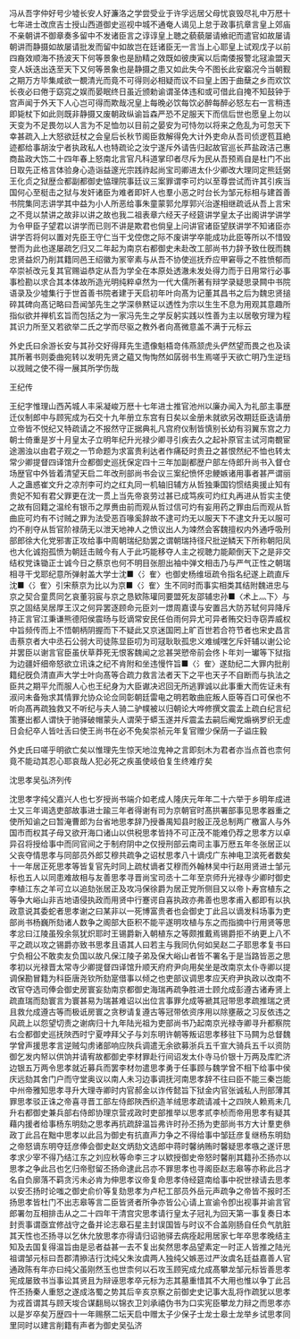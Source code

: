 <!-- { "loadSidebar": true } -->
冯从吾字仲好号少墟长安人好濂洛之学尝受业于许孚远居父母忧哀毁尽礼中万厯十七年进士改庶吉士授山西道御史巡视中城不通奄人谒见上怠于政事抗章言皇上郊庙不亲朝讲不御章奏多留中不发诸臣言之谆谆皇上聴之藐藐屡请飨祀而遣官如故屡请朝讲而静摄如故屡请批发而留中如故岂在廷诸臣无一言当上心耶皇上试观戊子以前四裔效顺海不扬波天下何等景象也是励精之效既如彼庚寅以后南倭报警北冦渝盟天变人妖迭出迭至天下又何等景象也是静摄之患又如此失今不图长此安竆况今当朝觐之期万方毕集咸欲一覩清光而竟不可得则必相疑而议不曰皇上困于曲蘖之乡而欢饮长夜必曰倦于窈窕之娱而晏眠终日虽近颁勅谕谓圣体违和或可借此自掩不知鼓钟于宫声闻于外天下人心岂可得而欺哉况皇上每晚必饮每饮必醉每醉必怒左右一言稍违即毙杖下如此则既非静摄又废朝政纵谕旨森严恐不足服天下而信后世也愿皇上勿以天变为不足畏勿以人言为不足恤勿以目前之晏安为可恃勿以将来之危乱为可忽天下幸甚疏入上大怒欲廷杖之会皇后长秋节阁臣救解得免大计外吏命从吾司侦逻苞苴絶迹都给事胡汝宁者执政私人也特疏论之汝宁遂斥外请告归起故官巡长芦盐政洁己惠商盐政大饬二十四年春上怒南北言官凡科道掌印者尽斥为民从吾预焉自是杜门不出日取先正格言体验身心造诣益邃光宗践祚起尚宝司卿进太仆少卿改大理同定熊廷弼王化贞之狱歴佥都副都御史恊理院事廷议三案罪谓李可灼以至尊尝试而许其引疾当国何心至梃击之狱与发奸诸臣为难者即奸人也羣小恶之时台长为邹元标相与建首善书院集同志讲学其中益为小人所恶给事朱童蒙郭允厚郭兴治遂相继疏诋从吾上言宋之不竞以禁讲之故非以讲之故也我二祖表章六经天子经筵讲学皇太子出阁讲学讲学为令甲臣子望君以讲学而已则不讲是欺君也倘皇上问讲官诸臣望朕讲学不知诸臣亦讲学否将何以置对先臣王守仁当干戈倥偬之际不废讲学卒能成功此臣等所以不惜毁誉而为此也遂屡疏乞归又二年起为南京右都御史未赴改工部尚书力辞予致仕旣而魏忠贤益炽乃削其籍同邑王绍徽为冡宰素与从吾不协使巡抚乔应甲窘辱之不胜愤郁而卒崇祯改元复其官赐谥恭定从吾为学全在本原处透澈未发处得力而于日用常行必事事检勘以求合其本体故所造光明纯粹卓然为一代大儒所著有辩学录疑思录闗中书院语录及少墟集行于世首善书院者建于天启初年叶向髙为记董其昌书之后为魏忠贤搥碎其碑向髙记略曰吾闻邹先生之学深叅黙证以透性为宗以生生不息为用观其意趣所指似欲并禅机玄旨而包括之为一家冯先生之学反躬实践以性善为主以居敬穷理为程其识力所至又若欲举二氏之学而尽驱之教外者向髙微意盖不满于元标云

外史氏曰余游长安与其孙交好得拜先生遗像魁梧竒伟燕颔虎头俨然望而畏之也及读其所著书则委曲宛转以发明先贤之藴又恂恂然如孱弱书生焉嗟乎天欲亡明乃生逆珰以戕贼之使不得一展其所学伤哉

王纪传

王纪字惟理山西芮城人丰采凝峻万厯十七年进士推官池州以廉办闻入为礼部主事歴迁仪制郎中与顾宪成为石交十九年册立东宫有日矣以金册未就欲另改期廷臣迭请册立帝皆不悦纪又特疏请之不报然守正据典礼凡宫府仪制皆慎别长幼有羽翼东宫之力朝士倚重是岁十月皇太子立明年纪升光禄少卿寻引疾去久之起补原官主试河南覩宦途溷浊以由君子观之一节命题为求富贵利达者作痛砭时贵丑之甚恨然纪不恤也转太常少卿提督四译馆升佥都御史巡抚保定四十三年加副都歴户部左侍郎升尚书入督仓场歴官中外皆着清望天启二年改刑部尚书会议三案纪愤怀忠鲠嫉诸用事者甚严谓丽人之蛊惑崔文升之凉剂李可灼之红丸同一机轴旧辅方从哲独秉国钧惯结奥援止知有贵妃不知有君父罪更在沈一贯上当先帝哀劳过甚已成笃疾可灼红丸再进从哲实主使之故有回籍之温纶有银币之厚赉由前而观从哲过信可灼有妄用药之罪由后而观从哲曲庇可灼有不讨贼之罪为法受恶百喙奚辞故不逮可灼无以服天下不逮文升无以服可灼不削夺从哲官阶禄荫无以泄天地神人之愤议出人为竦然会客魏擅权内外通呼吸刑部郎徐大化党邪害正攻给事中周朝瑞纪劾罢之谓朝瑞持径尺批逆鳞天下所称朝阳凤也大化诚抱孤愤为朝廷击贼今有人于此巧能移夺人主之视聴力能颠倒天下之是非交结权党诛锄正士诚今日之蔡京也何不明目张胆出袖中弹文相击乃与严气正性之朝瑞相寻干戈耶纪意所弹射盖大学士沈■〈氵隺〉也御史杨维垣疏令指名纪遂上疏直斥沈■〈氵隺〉引宋蔡京为比以为京■〈氵隺〉生不同时而事实相类其结附魏进忠与京之契合童贯同乞哀董羽宸与京之恳欵陈瓘同要盟死友邵辅忠孙■〈术上灬下〉与京之固结吴居厚王汉之何异罢逐顾命元臣刘一燝周嘉谟与安置吕大防苏轼何异降斥持正言官江秉谦熊德阳侯震旸与贬谪常安民任伯雨何异尤可异者贿交妇寺窃弄威权中旨频传而上不悟朝柄阴握而下不疑此又京迷国罔上旷百世若合符节者也宋史昌言击蔡京者大中丞石公弱大司徒陈显臣叨为司冦耿耿孤忠义难缄嘿乞斥奸辅以谢公论并罢臣以谢言官臣虽伏草莽死无恨客魏闻之忿甚哭愬帝前会佟卜年刘一瓛等下狱指为边疆奸细帝怒欲立讯诛之纪不肯附和坐违慢忤旨■〈氵隺〉遂劾纪二大罪内批削籍纪旣负清直声大学士叶向髙等合疏力救言法者天下之平也天子不自断而与执法之臣共之期平允而服人心也王纪身为大臣谳决迟回无所逃罪诚以此事重大而佐证未有淑问未备殆求其情罪允协众论佥同彰朝廷雷电之明若敢曲庇叛人臣等百口可保也不听向髙再疏独救又不听纪与夫人骑二驴幞被以归朝论大哗修撰文震孟上疏白纪言纪策蹇出都人谓快于驰驿破帽蒙头人谓荣于蟒玉遂并斥震孟去嗣后阉党煽祸罗织无虚日会纪卒人皆吐舌曰使王尚书在必不免矣崇祯元年复官赠少保荫一子谥庄毅

外史氏曰嗟乎明欲亡矣以惟理先生惊天地泣鬼神之言即刻木为君者亦当点首也柰何竟不能动其忍心耶哀哉人犯必死之疾虽使岐伯复生终难疗矣

沈思孝吴弘济列传

沈思孝字纯父嘉兴人也七岁授尚书端介如老成人隆庆元年年二十六举于乡明年成进士又三年谒选吏部故事进士踰三年者得谢有司为京朝官时髙拱署部事见思孝器重之使所知谕之曰暂淹曹郎为台省地思孝辞乃授番禺知县时殷正茂总制两广檄富人与外国市而权其子母又欲开海口诸山以供税思孝皆持不可正茂不能难仍荐之思孝方以卓异召将授给事中而同官间之于制府阴中之仅授刑部云南司主事万厯五年冬张居正以父丧夺情思孝与同部员外郎艾穆共疏争之诏杖思孝八十谪戍广东神电卫滨死者数矣十一年居正死思孝等皆复官先时同上疏杖谪者艾穆而外翰林吴中行赵用贤进士邹元标也五人以同患难故相与友善思孝寻晋尚宝司丞十二年至京师升光禄寺少卿时御史李植江东之羊可立以追劾张居正及攻冯保徐爵为居正党所侧目又以帝卜寿宫植东之等争大峪山非吉地语侵执政而用贤中行蹇谔自喜执政亦弗善也思孝甫入都即有以执政意说其委蛇者思孝谢之曰某非以一死博富贵者也会御史丁此吕以谪发科场事为吏部尚书杨巍所劾诸人数争之阁部大臣积不能平遂明攻植与东之而指摘中行用贤等思孝忿曰江陵虽殁余氛犹炽耶时王锡爵新入朝植东之等颇推戴焉锡爵拒不纳更上八不平之疏以攻之锡爵亦致书思孝且语其人曰若主与我同仇何如吴赵二子耶思孝复书曰宁负相公不敢卖友负国以故凡保江陵子弟及保大峪山者皆不署名于是当路皆恶之思孝初以光禄晋太常寺少卿提督四译馆升顺天府府尹向用矣坐是改南京太仆寺卿以提调保勘冒籍为科臣唐尧钦所劾寔借事以倾之也吏部议调思孝应天府尹执政以改南不改官夺选司俸会御史房寰妄劾南京都御史海瑞再疏争胜进士顾允成彭遵古诸寿贤上疏直瑞而劾寰言为寰甚易为瑞甚难诏以出位言事罪允成等褫其冠带思孝疏推瑞之贤且救允成遵古等而极诋房寰之贪秽请复遵古等冠带依资序用以除壅蔽之习反依违之风疏上以怨望切责之谢病归十九年陆光祖为吏部尚书乃起南京光禄寺卿寻升都察院右佥都御史巡抚陜西时宁夏哱拜父子与刘东明许朝等叛诏思孝移驻下马闗为总督魏学曾声援思孝言逆贼勾虏诸部响应陜兵调遣无余欲募浙兵五千宣大骑兵五千以资防御乞发内帑以供饷并请宥故都御史李材罪赴行间诏发太仆寺马价银十万两及库贮济边银五万两令思孝就近募兵而罢李材勿遣思孝勇于任事顾与魏学曾不相下给事中侯庆远劾其舍门户而守堂奥议以南人未习边事调抚河南思孝辞不往曰臣不能三秦岂能中州帝雅知思孝寻升大理寺卿时内官郝金以诈传懿旨下狱金内官张诚私人刑部薄其罪思孝驳正诛之帝喜寻晋工部左侍郎陜西织造羊绒思孝疏请减十之四陜人赖焉未几升右都御史兼兵部右侍郎协理京营戎政时吏部推举以思孝贰李桢而帝用思孝有疑其藉内援者给事杨东明劾之思孝再抗疏辞温旨弗许时孙丕扬为吏部尚书方大计羣吏叅政丁此吕在黜中思孝以此吕为御史有抗直声力争之不得给事中邹廷彦复继杨东明劾之帝怒谪东明夺廷彦俸会御史赵文炳劾文选郎中蒋时馨纳贿时馨疑思孝嗾之遂讦思孝求少宰不得乃结江东之刘应秋等命李三才以欵授御史帝怒时馨削其籍孙丕扬亦以思孝之争此吕也乞归帝慰留丕扬命逮此吕亦不罪思孝也寻阁臣赵志皋等亦称此吕才名自负廓落不羁贪污未必肯为伸思孝议帝复命思孝侍经筵南给事中祝世禄请去思孝以安丕扬时论嗤之御史俞价等复劾思孝为卢杞工部员外岳元声疏争之帝皆不报时丕扬思孝皆杜门不出志皋等言二臣皆贤者所争亦皆公心请上宣谕令卽出视事并谕言官郎署勿互相排击从之二十四年干清宫灾思孝请行皇太子冠礼为回天第一事复奏日本封贡事谓亟宜修战守之备并论志皋石星主封误国皆与时议不合盖刚肠自任负气肮脏其天性也丕扬寻以乞休允放思孝亦得请归诏驰驿去病痊起用居家七年卒思孝晚结主知及去国复得温旨由是忌者益甚一去不复出矣然思孝品望素定一时正人皆推之陆光祖谓邹元标曰吾郡清撡洁行沈纯父朱汝虞两人独纯父嫉恶过严汝虞名廷益嘉善人官通政陈有年亦曰纯父虽刚然玉也世柰何以石攻玉顾宪成允成髙攀龙邹元标皆善思孝宪成屡致书当事讼其贤且为辩诬思孝卒元标为志其墓重惜其不大用也惟以争丁此吕忤丕扬秦人重怒之遂成洛蜀之势其后辛亥京察之前御史史记事大乱将作疏犹以思孝为戎首谓其与顾天埈合谋翻局以锦衣卫刘承禧伪书为口实宪臣攀龙力辩之而思孝亦以是岁卒矣万歴四十一年赐祭二坛天启中赠太子少保子士龙士皋士龙举乡试思孝同里同时以建言削籍有声者为御史吴弘济

